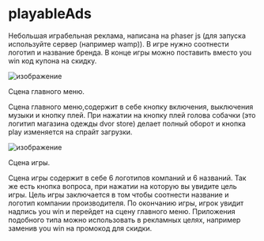 # playableAds
Небольшая играбельная реклама, написана на phaser js (для запуска используйте сервер (например wamp)). В игре нужно соотнести логотип и название бренда. В конце игры можно поставить вместо you win код купона на скидку.


![изображение](https://user-images.githubusercontent.com/37902865/80618828-19ac9d80-8a6e-11ea-9503-af62369936cc.png)

Сцена главного меню.

Сцена главного меню,содержит в себе кнопку включения, выключения музыки и кнопку плей.
При нажатии на кнопку плей голова собачки (это логитип магазина одежды dvor store) делает полный оборот и кнопка play изменяется на спрайт загрузки.


![изображение](https://user-images.githubusercontent.com/37902865/80618862-24673280-8a6e-11ea-8060-2b470905b6f3.png)

Сцена игры.

Сцена игры содержит в себе 6 логотипов компаний и 6 названий. Так же есть кнопка вопроса, при нажатии на которую вы увидите цель игры.
Цель игры заключается в том чтобы соотнести название и логотип компании производителя. По окончанию игры, игрок увидит надпись you win и перейдет на сцену главного меню.
Приложения подобного типа можно использовать в рекламных целях, например заменив you win на промокод для скидки. 
